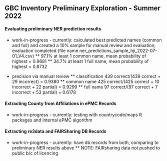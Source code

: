 ## GBC Inventory Preliminary Exploration - Summer 2022

#### Evaluating preliminary NER prediction results

* work-in-progress - currently: calculated best predicted names (common and full) and created a 10% sample for manual review and evaluation; evaluation completed (file name ner_predictions_sample_hji_2022-07-01_V4.csv)
** 97.1% at least 1 common name, mean probability of highest = 0.9681
** 34.7% at least 1 full name, mean probability of highest = 0.8732

* precision via manual review 
** classification 439 correct/(439 correct + 29 incorrect) = 0.9380
** common name 425 correct/(425 correct + 10 incorrect + 22 partial) = 0.9299
** full name 97 correct/(97 correct + 7 incorrect + 53 partial) = 0.6178

#### Extracting County from Affiliations in ePMC Records

* work-in-progress - currently: testing with countrycode/maps R packages and internal ePMC algorithm

#### Extracting re3data and FAIRSharing DB Records

* work-in-progress - currently: have db records from both, comparing to preliminary NER results above
** NOTE: FAIRsharing data not pushed to public b/c of licencing
